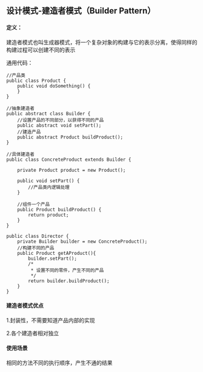## 设计模式-建造者模式（Builder Pattern）

#### 定义：

建造者模式也叫生成器模式，将一个复杂对象的构建与它的表示分离，使得同样的构建过程可以创建不同的表示


通用代码：

```
//产品类
public class Product {
    public void doSomething() {
    }
}

//抽象建造者
public abstract class Builder {
    //设置产品的不同部分，以获得不同的产品
    public abstract void setPart();
    //建造产品
    public abstract Product buildProduct();
}

//具体建造者
public class ConcreteProduct extends Builder {

    private Product product = new Product();

    public void setPart() {
        //产品类内逻辑处理
    }

    //组件一个产品
    public Product buildProduct() {
        return product;
    }
}

public class Director {
    private Builder builder = new ConcreteProduct();
    //构建不同的产品
    public Product getAProduct(){
        builder.setPart();
        /*
         * 设置不同的零件，产生不同的产品
         */
        return builder.buildProduct();
    }
}
```

#### 建造者模式优点

1.封装性，不需要知道产品内部的实现

2.各个建造者相对独立

#### 使用场景

相同的方法不同的执行顺序，产生不通的结果